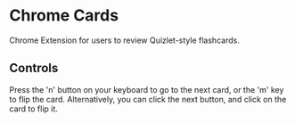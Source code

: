 # Chrome Cards

Chrome Extension for users to review Quizlet-style flashcards.

## Controls

Press the 'n' button on your keyboard to go to the next card, or the 'm' key to flip the card.
Alternatively, you can click the next button, and click on the card to flip it.
